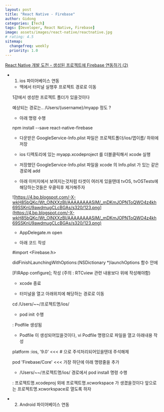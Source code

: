 ```yaml
---
layout: post
title: "React Native - Firebase"
author: Gidong
categories: [Tech]
tags: [Developer, React Native, Firebase]
image: assets/images/react-native/reactnative.jpg
# rating: 4.5
sitemap:
  changefreq: weekly
  priority: 1.0
---
```


[React Native 개발 도전 - 생성된 프로젝트에 Firebase 연동하기 (2)](http://cheonbrave.blogspot.com/2018/04/react-native-firebase-2.html)

- 1. ios 파이어베이스 연동

  - 맥에서 터미널 실행후 프로젝트 경로로 이동

  1강에서 생성한 프로젝트 폴더가 있을것이다

  예상되는 경로는.. /Users/{username}/myapp 정도 ?

  - 아래 명령 수행

  npm install --save react-native-firebase

  - 다운받은 GoogleService-Info.plist 파일은 프로젝트폴더/ios/앱이름/ 하위에 저장

  - ios 디렉토리에 있는 myapp.xcodeproject 를 더블클릭해서 xcode 실행

  - 저장했던 GoogleService-Info.plist 파일을 xcode 의 Info.plist 가 있는 같은경로에 add

  - 아래 이미지에서 보여지는것처럼 타겟이 여러게 있을탠데 tvOS, tvOSTests에 해당하는것들은 우클릭후 제거해주자

  ![https://4.bp.blogspot.com/-X-wkH85bQKc/Wt_OlNXXzBI/AAAAAAAASjM/_mDKmJOPNToQWO4z4kh69SSKnU9awdmugCLcBGAs/s320/123.png](https://4.bp.blogspot.com/-X-wkH85bQKc/Wt_OlNXXzBI/AAAAAAAASjM/_mDKmJOPNToQWO4z4kh69SSKnU9awdmugCLcBGAs/s320/123.png)

  - AppDelegate.m open

  - 아래 코드 작성

  #import <Firebase.h>

  didFinishLaunchingWithOptions:(NSDictionary \*)launchOptions 함수 안에

  [FIRApp configure]; 작성 (주의 : RTCview 관련 내용보다 위에 작성해야함)

  - xcode 종료

  - 터미널을 열고 아래위치에 해당하는 경로로 이동

  cd /Users/~~/프로젝트명/ios/

  - pod init 수행

  : Podfile 생성됨

  - Podfile 이 생성되어있을것이다, vi Podfile 명령으로 파일을 열고 아래내용 작성

  platform :ios, '9.0' <<< # 으로 주석처리되어있을탠데 주석해제

  pod 'Firebase/Core' <<< 가장 하단에 아래 명령줄을 추가

  - /Users/~~/프로젝트명/ios/ 경로에서 pod install 명령 수행

  : 프로젝트명.xcodeproj 외에 프로젝트명.xcworkspace 가 생겼을것이다 앞으로는 프로젝트명.xcworkspace로 열도록 하자

- 2. Android 파이어베이스 연동
